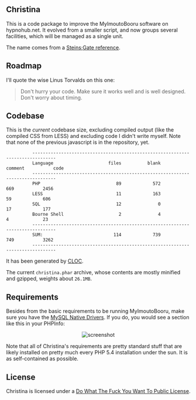 ## Christina

This is a code package to improve the MyImoutoBooru software on hypnohub.net.
It evolved from a smaller script, and now groups several facilities, which
will be managed as a single unit.

The name comes from a [Steins;Gate reference](http://www.youtube.com/watch?v=a-GqSWsISVs).

## Roadmap

I'll quote the wise Linus Torvalds on this one:

> Don't hurry your code. Make sure it works well and is well designed. Don't worry about timing.

## Codebase

This is the *current* codebase size, excluding compiled output (like the compiled CSS from LESS) and excluding code I didn't write myself. Note that none of the previous javascript is in the repository, yet.

              -------------------------------------------------------------------------------
              Language                     files          blank        comment           code
              -------------------------------------------------------------------------------
              PHP                             89            572            669           2456
              LESS                            11            163             59            606
              SQL                             12              0             17            177
              Bourne Shell                     2              4              4             23
              -------------------------------------------------------------------------------
              SUM:                           114            739            749           3262
              -------------------------------------------------------------------------------

It has been generated by [CLOC](http://cloc.sourceforge.net).

The current `christina.phar` archive, whose contents are mostly minified and gzipped, weights about `26.1MB`.

## Requirements

Besides from the basic requirements to be running MyImoutoBooru, make sure you have the [MySQL Native Drivers](http://www.php.net/manual/en/book.mysqlnd.php). If you do, you would see a section like this in your PHPInfo:

<p align="center"><img alt="screenshot" src="https://raw.github.com/stem-cell/christina/master/doc/images/mysqlnd.png" /></p>

Note that all of Christina's requirements are pretty standard stuff that are likely installed on pretty much every PHP 5.4 installation under the sun. It is as self-contained as possible.

## License

Christina is licensed under a [Do What The Fuck You Want To Public License](http://www.wtfpl.net/).
